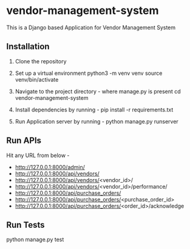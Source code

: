 # vendor-management-system
This is a Django based Application for Vendor Management System

## Installation

1. Clone the repository
2. Set up a virtual environment
    python3 -m venv venv
    source venv/bin/activate

3. Navigate to the project directory - where manage.py is present
    cd vendor-management-system 
4. Install dependencies by running - pip install -r requirements.txt
5. Run Application server by running - python manage.py runserver


## Run APIs

Hit any URL from below - 
- http://127.0.0.1:8000/admin/
- http://127.0.0.1:8000/api/vendors/
- http://127.0.0.1:8000/api/vendors/<vendor_id>/
- http://127.0.0.1:8000/api/vendors/<vendor_id>/performance/
- http://127.0.0.1:8000/api/purchase_orders/
- http://127.0.0.1:8000/api/purchase_orders/<purchase_order_id>
- http://127.0.0.1:8000/api/purchase_orders/<order_id>/acknowledge


## Run Tests

python manage.py test
